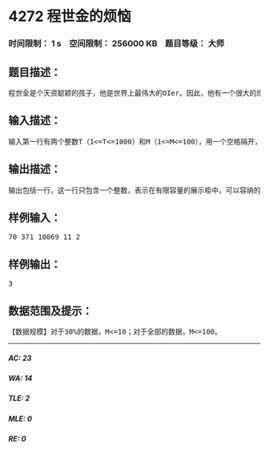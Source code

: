# 4272 程世金的烦恼   
### 时间限制： 1 s&nbsp;&nbsp;&nbsp;&nbsp;空间限制： 256000 KB&nbsp;&nbsp;&nbsp;&nbsp;题目等级： 大师  
## 题目描述：  

<pre>
程世金是个天资聪颖的孩子，他是世界上最伟大的OIer。因此，他有一个很大的烦恼，他有太多的金牌，导致他的展示柜无法容纳，所以他想将一些金牌融掉，来用金子做一些自己喜欢的艺术品。（他已经不在意荣誉了，因为他已经是世界公认的最伟大的OIer了）他选择哪些金牌溶解，哪些保留。每一个金牌有占用展示柜的体积数，每一个金牌也有程世金对它的喜爱程度值。展示柜体积一定，程世金想在有限体积的展示柜中，放下他最喜欢的一些金牌。（也就是喜爱值和最高）如果你是程世金最好的朋友，你能完成这个任务吗？
</pre>
  
  
## 输入描述：  

<pre>
输入第一行有两个整数T（1<=T<=1000）和M（1<=M<=100），用一个空格隔开，T代表展示柜的容量，M代表金牌的数目。接下来的M行每行包括两个在1到100之间（包括1和100）的整数，分别表示每个金牌的体积和程世金对它的喜爱程度。
</pre>
  
  
## 输出描述：  

<pre>
输出包括一行，这一行只包含一个整数，表示在有限容量的展示柜中，可以容纳的金牌的喜爱度之和最大。
</pre>
  
  
## 样例输入：  

<pre>
70 371 10069 11 2
</pre>
  
  
## 样例输出：  

<pre>
3
</pre>
  
  
## 数据范围及提示：  

<pre>
【数据规模】对于30%的数据，M<=10；对于全部的数据，M<=100。
</pre>
  
  
***  

##### AC: 23  
##### WA: 14  
##### TLE: 2  
##### MLE: 0  
##### RE: 0  
